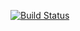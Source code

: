 [![Build Status](https://travis-ci.org/viktorvan/Swizzler.svg?branch=master)](https://travis-ci.org/viktorvan/Swizzler)